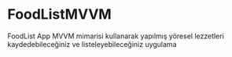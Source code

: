 # FoodListMVVM
FoodList App
MVVM mimarisi kullanarak yapılmış yöresel lezzetleri kaydedebileceğiniz ve listeleyebileceğiniz uygulama
